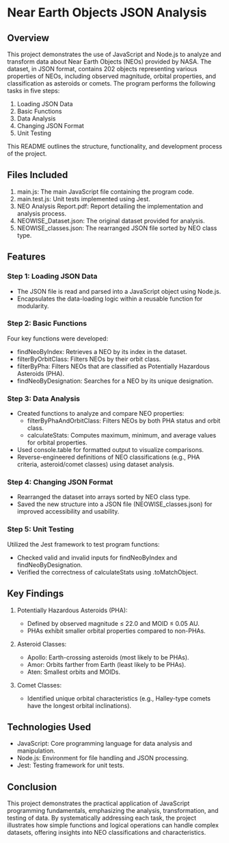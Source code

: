 # Near Earth Objects JSON Analysis

## Overview
This project demonstrates the use of JavaScript and Node.js to analyze and transform data about Near Earth Objects (NEOs) provided by NASA. The dataset, in JSON format, contains 202 objects representing various properties of NEOs, including observed magnitude, orbital properties, and classification as asteroids or comets. The program performs the following tasks in five steps:

1. Loading JSON Data
2. Basic Functions
3. Data Analysis
4. Changing JSON Format
5. Unit Testing

This README outlines the structure, functionality, and development process of the project.

## Files Included
1. main.js: The main JavaScript file containing the program code.
2. main.test.js: Unit tests implemented using Jest.
3. NEO Analysis Report.pdf: Report detailing the implementation and analysis process.
4. NEOWISE_Dataset.json: The original dataset provided for analysis.
5. NEOWISE_classes.json: The rearranged JSON file sorted by NEO class type.

## Features
### Step 1: Loading JSON Data
- The JSON file is read and parsed into a JavaScript object using Node.js.
- Encapsulates the data-loading logic within a reusable function for modularity.

### Step 2: Basic Functions
Four key functions were developed:
- findNeoByIndex: Retrieves a NEO by its index in the dataset.
- filterByOrbitClass: Filters NEOs by their orbit class.
- filterByPha: Filters NEOs that are classified as Potentially Hazardous Asteroids (PHA).
- findNeoByDesignation: Searches for a NEO by its unique designation.

### Step 3: Data Analysis
- Created functions to analyze and compare NEO properties:
    - filterByPhaAndOrbitClass: Filters NEOs by both PHA status and orbit class.
    - calculateStats: Computes maximum, minimum, and average values for orbital properties.
- Used console.table for formatted output to visualize comparisons.
- Reverse-engineered definitions of NEO classifications (e.g., PHA criteria, asteroid/comet classes) using dataset analysis.

### Step 4: Changing JSON Format
- Rearranged the dataset into arrays sorted by NEO class type.
- Saved the new structure into a JSON file (NEOWISE_classes.json) for improved accessibility and usability.

### Step 5: Unit Testing
Utilized the Jest framework to test program functions:
- Checked valid and invalid inputs for findNeoByIndex and findNeoByDesignation.
- Verified the correctness of calculateStats using .toMatchObject.

## Key Findings
1. Potentially Hazardous Asteroids (PHA):
    - Defined by observed magnitude ≤ 22.0 and MOID ≤ 0.05 AU.
    - PHAs exhibit smaller orbital properties compared to non-PHAs.

2. Asteroid Classes:
    - Apollo: Earth-crossing asteroids (most likely to be PHAs).
    - Amor: Orbits farther from Earth (least likely to be PHAs).
    - Aten: Smallest orbits and MOIDs.

3. Comet Classes:
    - Identified unique orbital characteristics (e.g., Halley-type comets have the longest orbital inclinations).

## Technologies Used
- JavaScript: Core programming language for data analysis and manipulation.
- Node.js: Environment for file handling and JSON processing.
- Jest: Testing framework for unit tests.

## Conclusion
This project demonstrates the practical application of JavaScript programming fundamentals, emphasizing the analysis, transformation, and testing of data. By systematically addressing each task, the project illustrates how simple functions and logical operations can handle complex datasets, offering insights into NEO classifications and characteristics.
